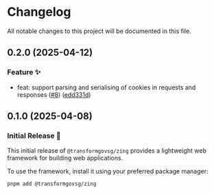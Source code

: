 # Changelog

All notable changes to this project will be documented in this file.

## 0.2.0 (2025-04-12)

### Feature ✨

- feat: support parsing and serialising of cookies in requests and responses ([#8](https://github.com/transformgovsg/zing/pull/8)) ([edd331d](https://github.com/transformgovsg/zing/commit/edd331d1aa6023da07bafe330417cae6975d4ade))

## 0.1.0 (2025-04-08)

### Initial Release 🚀

This initial release of `@transformgovsg/zing` provides a lightweight web framework for building web applications.

To use the framework, install it using your preferred package manager:

```sh
pnpm add @transformgovsg/zing
```
